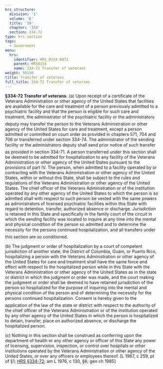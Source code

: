 ```yaml
---
hrs_structure:
  division: '1'
  volume: '6'
  title: '19'
  chapter: '334'
  section: 334-72
type: hrs_section
tags:
  - Government
menu:
  hrs:
    identifier: HRS_0334-0072
    parent: HRS0334
    name: 334-72 Transfer of veterans
weight: 56190
title: Transfer of veterans
full_title: 334-72 Transfer of veterans
---
```

**§334-72 Transfer of veterans.** (a) Upon receipt of a certificate of the Veterans Administration or other agency of the United States that facilities are available for the care and treatment of a person previously admitted to a psychiatric facility and that the person is eligible for such care and treatment, the administrator of the psychiatric facility or the administrators deputy may transfer the person to the Veterans Administration or other agency of the United States for care and treatment, except a person admitted or committed on court order as provided in chapters 571, 704 and 706 or transferred under section 334-74\. The administrator of the sending facility or the administrators deputy shall send prior notice of such transfer as provided in section 334-71\. A person transferred under this section shall be deemed to be admitted for hospitalization to any facility of the Veterans Administration or other agency of the United States pursuant to the provisions of part IV. The person, when admitted to a facility operated by or contracting with the Veterans Administration or other agency of the United States, within or without this State, shall be subject to the rules and regulations of the Veterans Administration or other agency of the United States. The chief officer of the Veterans Administration or of the institution operated by any other agency of the United States to which the person is so admitted shall with respect to such person be vested with the same powers as administrators of licensed psychiatric facilities within this State with regard to detention, transfer, authorized absence or discharge. Jurisdiction is retained in this State and specifically in the family court of the circuit in which the sending facility was located to inquire at any time into the mental and physical condition of the person so admitted and to determine the necessity for the persons continued hospitalization, and all transfers under this section are so conditioned.

(b) The judgment or order of hospitalization by a court of competent jurisdiction of another state, the District of Columbia, Guam, or Puerto Rico, hospitalizing a person with the Veterans Administration or other agency of the United States for care and treatment shall have the same force and effect with respect to the hospitalized person while in this State with the Veterans Administration or other agency of the United States as in the state or district in which the judgment or order was made, and the court making the judgment or order shall be deemed to have retained jurisdiction of the person so hospitalized for the purpose of inquiring into the mental and physical condition of the person and of determining the necessity for the persons continued hospitalization. Consent is hereby given to the application of the law of the state or district with respect to the authority of the chief officer of the Veterans Administration or of the institution operated by any other agency of the United States in which the person is hospitalized to detain, transfer, place on authorized absence, or discharge the hospitalized person.

(c) Nothing in this section shall be construed as conferring upon the department of health or any other agency or officer of this State any power of licensing, supervision, inspection, or control over hospitals or other institutions operated by the Veterans Administration or other agency of the United States, or over any officers or employees thereof. [L 1967, c 259, pt of §1; [HRS §334-72](/title-19/chapter-334/section-334-72/); am L 1976, c 130, §6; gen ch 1985]